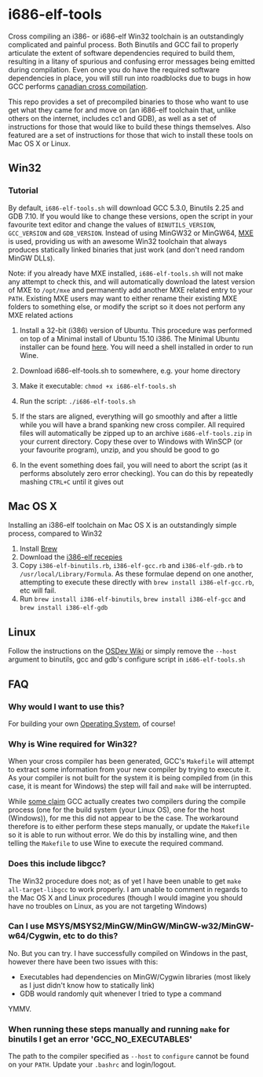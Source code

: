# i686-elf-tools
Cross compiling an i386- or i686-elf Win32 toolchain is an outstandingly complicated and painful process. Both Binutils and GCC fail to properly articulate the extent of software dependencies required to build them, resulting in a litany of spurious and confusing error messages being emitted during compilation. Even once you do have the required software dependencies in place, you will still run into roadblocks due to bugs in how GCC performs [canadian cross compilation](https://en.wikipedia.org/wiki/Cross_compiler#Canadian_Cross).

This repo provides a set of precompiled binaries to those who want to use get what they came for and move on (an i686-elf toolchain that, unlike others on the internet, includes cc1 and GDB), as well as a set of instructions for those that would like to build these things themselves. Also featured are a set of instructions for those that wich to install these tools on Mac OS X or Linux.

## Win32
### Tutorial

  By default, `i686-elf-tools.sh` will download GCC 5.3.0, Binutils 2.25 and GDB 7.10. If you would like to change these versions, open the script in your favourite text editor and change the values of `BINUTILS_VERSION`, `GCC_VERSION` and `GDB_VERSION`. Instead of using MinGW32 or MinGW64, [MXE](http://mxe.cc) is used, providing us with an awesome Win32 toolchain that always produces statically linked binaries that just work (and don't need random MinGW DLLs).
  
  Note: if you already have MXE installed, `i686-elf-tools.sh` will not make any attempt to check this, and will automatically download the latest version of MXE to `/opt/mxe` and permanently add another MXE related entry to your `PATH`. Existing MXE users may want to either rename their existing MXE folders to something else, or modify the script so it does not perform any MXE related actions

1. Install a 32-bit (i386) version of Ubuntu. This procedure was performed on top of a Minimal install of Ubuntu 15.10 i386. The Minimal Ubuntu installer can be found [here](https://help.ubuntu.com/community/Installation/MinimalCD). You will need a shell installed in order to run Wine.

2. Download i686-elf-tools.sh to somewhere, e.g. your home directory

3. Make it executable: `chmod +x i686-elf-tools.sh`

4. Run the script: `./i686-elf-tools.sh`

5. If the stars are aligned, everything will go smoothly and after a little while you will have a brand spanking new cross compiler. All required files will automatically be zipped up to an archive `i686-elf-tools.zip` in your current directory. Copy these over to Windows with WinSCP (or your favourite program), unzip, and you should be good to go

6. In the event something does fail, you will need to abort the script (as it performs absolutely zero error checking). You can do this by repeatedly mashing `CTRL+C` until it gives out

## Mac OS X

Installing an i386-elf toolchain on Mac OS X is an outstandingly simple process, compared to Win32

1. Install [Brew](http://brew.sh/)
2. Download the [i386-elf recepies](https://github.com/altkatz/homebrew-gcc_cross_compilers)
3. Copy `i386-elf-binutils.rb`, `i386-elf-gcc.rb` and `i386-elf-gdb.rb` to `/usr/local/Library/Formula`. As these formulae depend on one another, attempting to execute these directly with `brew install i386-elf-gcc.rb`, etc will fail.
4. Run `brew install i386-elf-binutils`, `brew install i386-elf-gcc` and `brew install i386-elf-gdb`

## Linux

Follow the instructions on the [OSDev Wiki](http://wiki.osdev.org/GCC_Cross-Compiler) or simply remove the `--host` argument to binutils, gcc and gdb's configure script in `i686-elf-tools.sh`

## FAQ

### Why would I want to use this?
For building your own [Operating System](http://wiki.osdev.org/Bare_Bones), of course!

### Why is Wine required for Win32?
When your cross compiler has been generated, GCC's `Makefile` will attempt to extract some information from your new compiler by trying to execute it. As your compiler is not built for the system it is being compiled from (in this case, it is meant for Windows) the step will fail and `make` will be interrupted.

While [some claim](http://permalink.gmane.org/gmane.comp.gcc.cross-compiling/15124) GCC actually creates two compilers during the compile process (one for the build system (your Linux OS), one for the host (Windows)), for me this did not appear to be the case. The workaround therefore is to either perform these steps manually, or update the `Makefile` so it is able to run without error. We do this by installing wine, and then telling the `Makefile` to use Wine to execute the required command.

### Does this include libgcc?
The Win32 procedure does not; as of yet I have been unable to get `make all-target-libgcc` to work properly. I am unable to comment in regards to the Mac OS X and Linux procedures (though I would imagine you should have no troubles on Linux, as you are not targeting Windows)

### Can I use MSYS/MSYS2/MinGW/MinGW/MinGW-w32/MinGW-w64/Cygwin, etc to do this?
No. But you can try. I have successfully compiled on Windows in the past, however there have been two issues with this:
* Executables had dependencies on MinGW/Cygwin libraries (most likely as I just didn't know how to statically link)
* GDB would randomly quit whenever I tried to type a command

YMMV.

### When running these steps manually and running `make` for binutils I get an error 'GCC_NO_EXECUTABLES'
The path to the compiler specified as `--host` to `configure` cannot be found on your `PATH`. Update your `.bashrc` and login/logout.

